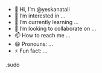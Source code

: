 - 👋 Hi, I’m @yeskanatali
- 👀 I’m interested in ...
- 🌱 I’m currently learning ...
- 💞️ I’m looking to collaborate on ...
- 📫 How to reach me ...
- 😄 Pronouns: ...
- ⚡ Fun fact: ...

<!---
yeskanatali/yeskanatali is a ✨ special ✨ repository because its `README.md` (this file) appears on your GitHub profile.
You can click the Preview link to take a look at your changes.
--->
.sudo

